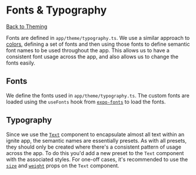 # Fonts & Typography

[Back to Theming](./Theming.md)

Fonts are defined in `app/theme/typography.ts`. We use a similar approach to [colors](./Theming-Colors-And-Palettes.md), defining a set of fonts and then using those fonts to define semantic font names to be used throughout the app. This allows us to have a consistent font usage across the app, and also allows us to change the fonts easily.

## Fonts

We define the fonts used in `app/theme/typography.ts`. The custom fonts are loaded using the `useFonts` hook from [`expo-fonts`](https://docs.expo.dev/guides/using-custom-fonts/) to load the fonts.

## Typography

Since we use the [`Text`](./Components-Text.md) component to encapsulate almost all text within an ignite app, the semantic names are essentially presets. As with all presets, they should only be created where there's a consistent pattern of usage across the app. To do this you'd add a new preset to the `Text` component with the associated styles. For one-off cases, it's recommended to use the [`size`](./Components-Text.md#size) and [`weight`](./Components-Text.md#weight) props on the `Text` component.
